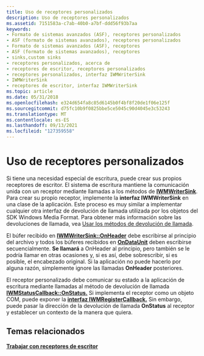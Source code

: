 ```yaml
---
title: Uso de receptores personalizados
description: Uso de receptores personalizados
ms.assetid: 7151583a-c7ab-40b0-a7bf-ddd56f93b7aa
keywords:
- Formato de sistemas avanzados (ASF), receptores personalizados
- ASF (formato de sistemas avanzados), receptores personalizados
- Formato de sistemas avanzados (ASF), receptores
- ASF (formato de sistemas avanzados), receptores
- sinks,custom sinks
- receptores personalizados, acerca de
- receptores de escritor, receptores personalizados
- receptores personalizados, interfaz IWMWriterSink
- IWMWriterSink
- receptores de escritor, interfaz IWMWriterSink
ms.topic: article
ms.date: 05/31/2018
ms.openlocfilehash: e324d654fa8c85d6145b0f4bf8f20de1f06e125f
ms.sourcegitcommit: d75fc10b9f0825bbe5ce5045c90d4045e3c53243
ms.translationtype: MT
ms.contentlocale: es-ES
ms.lasthandoff: 09/13/2021
ms.locfileid: "127359558"
---
```

# <a name="using-custom-sinks"></a>Uso de receptores personalizados

Si tiene una necesidad especial de escritura, puede crear sus propios receptores de escritor. El sistema de escritura mantiene la comunicación unida con un receptor mediante llamadas a los métodos de [**IWMWriterSink**](/previous-versions/windows/desktop/api/wmsdkidl/nn-wmsdkidl-iwmwritersink). Para crear su propio receptor, implemente la **interfaz IWMWriterSink** en una clase de la aplicación. Este proceso es muy similar a implementar cualquier otra interfaz de devolución de llamada utilizada por los objetos del SDK Windows Media Format. Para obtener más información sobre las devoluciones de llamada, vea [Usar los métodos de devolución de llamada](using-the-callback-methods.md).

El búfer recibido en [**IWMWriterSink::OnHeader**](/previous-versions/windows/desktop/api/Wmsdkidl/nf-wmsdkidl-iwmwritersink-onheader) debe escribirse al principio del archivo y todos los búferes recibidos en [**OnDataUnit**](/previous-versions/windows/desktop/api/Wmsdkidl/nf-wmsdkidl-iwmwritersink-ondataunit) deben escribirse secuencialmente. **Se llamará** a OnHeader al principio, pero también se le podría llamar en otras ocasiones y, si es así, debe sobrescribir, si es posible, el encabezado original. Si la aplicación no puede hacerlo por alguna razón, simplemente ignore las llamadas **OnHeader** posteriores.

El receptor personalizado debe comunicar su estado a la aplicación de escritura mediante llamadas al método de devolución de llamada [**IWMStatusCallback::OnStatus.**](/previous-versions/windows/desktop/api/Wmsdkidl/nf-wmsdkidl-iwmstatuscallback-onstatus) Si implementa el receptor como un objeto COM, puede exponer la [**interfaz IWMRegisterCallback.**](/previous-versions/windows/desktop/api/wmsdkidl/nn-wmsdkidl-iwmregistercallback) Sin embargo, puede pasar la dirección de la devolución de llamada **OnStatus** al receptor y establecer un contexto de la manera que quiera.

## <a name="related-topics"></a>Temas relacionados

<dl> <dt>

[**Trabajar con receptores de escritor**](working-with-writer-sinks.md)
</dt> </dl>

 

 





